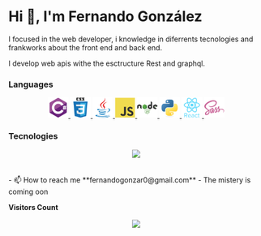 <h1>Hi 👋, I'm Fernando González</h1>


<p>I focused in the web developer, i knowledge in diferrents tecnologies and frankworks about the front end and back end.<p/>
<p>I  develop web apis withe the esctructure Rest and graphql.<p/>

<h3 align="left">Languages</h3>
<p align="center"> <a href="https://www.w3schools.com/cs/" target="_blank" rel="noreferrer"> <img src="https://raw.githubusercontent.com/devicons/devicon/master/icons/csharp/csharp-original.svg" alt="csharp" width="40" height="40"/> </a> <a href="https://www.w3schools.com/css/" target="_blank" rel="noreferrer"> <img src="https://raw.githubusercontent.com/devicons/devicon/master/icons/css3/css3-original-wordmark.svg" alt="css3" width="40" height="40"/> </a>  </a> <a href="https://www.java.com" target="_blank" rel="noreferrer"> <img src="https://raw.githubusercontent.com/devicons/devicon/master/icons/java/java-original.svg" alt="java" width="40" height="40"/> </a> <a href="https://developer.mozilla.org/en-US/docs/Web/JavaScript" target="_blank" rel="noreferrer"> <img src="https://raw.githubusercontent.com/devicons/devicon/master/icons/javascript/javascript-original.svg" alt="javascript" width="40" height="40"/> </a>  </a> <a href="https://nodejs.org" target="_blank" rel="noreferrer"> <img src="https://raw.githubusercontent.com/devicons/devicon/master/icons/nodejs/nodejs-original-wordmark.svg" alt="nodejs" width="40" height="40"/> <a href="https://www.python.org" target="_blank" rel="noreferrer"> <img src="https://raw.githubusercontent.com/devicons/devicon/master/icons/python/python-original.svg" alt="python" width="40" height="40"/> </a> <a href="https://reactjs.org/" target="_blank" rel="noreferrer"> <img src="https://raw.githubusercontent.com/devicons/devicon/master/icons/react/react-original-wordmark.svg" alt="react" width="40" height="40"/> </a> <a href="https://sass-lang.com" target="_blank" rel="noreferrer"> <img src="https://raw.githubusercontent.com/devicons/devicon/master/icons/sass/sass-original.svg" alt="sass" width="40" height="40"/> </a>

<h3 align="left">Tecnologies</h3>
<p align="center">
  <a href="">
    <img src="https://skillicons.dev/icons?i=git,gitlab,docker,vim" />
  </a>
</p></br>
- 📫 How to reach me **fernandogonzar0@gmail.com**
- The mistery is coming oon
<p  dir="auto"><b>Visitors Count</b></p>
<p  align="center"><img align="center" src="https://profile-counter.glitch.me/{FernandoGonza27}/count.svg" style="max-width: 100%;" </img></p>

